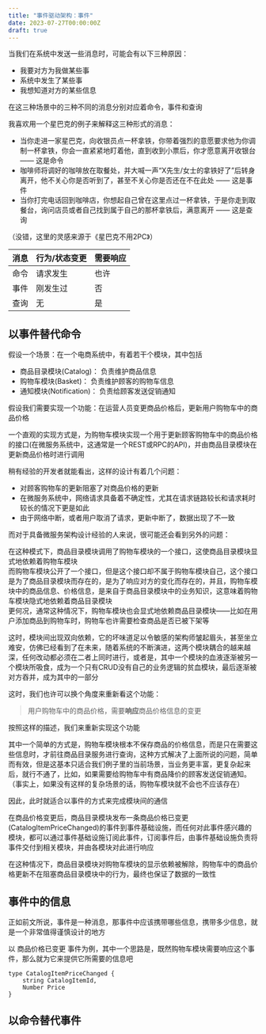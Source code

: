 ```yaml
---
title: "事件驱动架构：事件"
date: 2023-07-27T00:00:00Z
draft: true
---
```


当我们在系统中发送一些消息时，可能会有以下三种原因：
* 我要对方为我做某些事
* 系统中发生了某些事
* 我想知道对方的某些信息

在这三种场景中的三种不同的消息分别对应着命令，事件和查询

我喜欢用一个星巴克的例子来解释这三种形式的消息：

* 当你走进一家星巴克，向收银员点一杯拿铁，你带着强烈的意愿要求他为你调制一杯拿铁，你会一直紧紧地盯着他，直到收到小票后，你才愿意离开收银台 —— 这是命令
* 咖啡师将调好的咖啡放在取餐处，并大喊一声“X先生/女士的拿铁好了”后转身离开，他不关心你是否听到了，甚至不关心你是否还在不在此处 —— 这是事件
* 当你打完电话回到咖啡店，你想起自己曾在这里点过一杯拿铁，于是你走到取餐台，询问店员或者自己找到属于自己的那杯拿铁后，满意离开 —— 这是查询

（没错，这里的灵感来源于《星巴克不用2PC》）


| 消息 | 行为/状态变更 | 需要响应 |
|------|-------------|---------|
| 命令 | 请求发生      | 也许    |
| 事件 | 刚发生过      | 否      |
| 查询 | 无           | 是      |

## 以事件替代命令

假设一个场景：在一个电商系统中，有着若干个模块，其中包括  
* 商品目录模块(Catalog)： 负责维护商品信息
* 购物车模块(Basket)： 负责维护顾客的购物车信息
* 通知模块(Notification)： 负责给顾客发送促销通知

假设我们需要实现一个功能：在运营人员变更商品价格后，更新用户购物车中的商品价格

一个直观的实现方式是，为购物车模块实现一个用于更新顾客购物车中的商品价格的接口(在微服务系统中，这通常是一个REST或RPC的API)，并由商品目录模块在更新商品价格时进行调用

稍有经验的开发者就能看出，这样的设计有着几个问题：
* 对顾客购物车的更新阻塞了对商品价格的更新
* 在微服务系统中，网络请求具备着不确定性，尤其在请求链路较长和请求耗时较长的情况下更是如此
* 由于网络中断，或者用户取消了请求，更新中断了，数据出现了不一致

而对于具备微服务架构设计经验的人来说，很可能还会看到另外的问题：

在这种模式下，商品目录模块调用了购物车模块的一个接口，这使商品目录模块显式地依赖着购物车模块  
而购物车模块公开了一个接口，但是这个接口却不属于购物车模块自己，这个接口是为了商品目录模块而存在的，是为了响应对方的变化而存在的，并且，购物车模块中的商品信息、价格信息，是来自于商品目录模块中的业务知识，这意味着购物车模块隐式地依赖着商品目录模块  
更何况，通常这种情况下，购物车模块也会显式地依赖商品目录模块——比如在用户添加商品到购物车时，购物车也许需要检查商品是否已被下架等

这时，模块间出现双向依赖，它的坏味道足以令敏感的架构师皱起眉头，甚至坐立难安，仿佛已经看到了在未来，随着系统的不断演进，这两个模块耦合的越来越深，任何改动都必须在二者上同时进行，或者是，其中一个模块的血液逐渐被另一个模块所吸食，成为一个只有CRUD没有自己的业务逻辑的贫血模块，最后逐渐被对方吞并，成为其中的一部分


这时，我们也许可以换个角度来重新看这个功能：

> 用户购物车中的商品价格，需要**响应**商品价格信息的变更

按照这样的描述，我们来重新实现这个功能  

其中一个简单的方式是，购物车模块根本不保存商品的价格信息，而是只在需要这些信息时，才前往商品目录服务进行查询，这种方式解决了上面所说的问题，简单而有效，但是这基本只适合我们例子里的当前场景，当业务更丰富，更复杂起来后，就行不通了，比如，如果需要给购物车中有商品降价的顾客发送促销通知。
（事实上，如果没有这样的复杂场景的话，购物车模块就不会也不应该存在）

因此，此时就适合以事件的方式来完成模块间的通信

在商品价格变更后，商品目录模块发布一条商品价格已变更(CatalogItemPriceChanged)的事件到事件基础设施，而任何对此事件感兴趣的模块，都可以通过事件基础设施订阅此事件，订阅事件后，由事件基础设施负责将事件交付到相关模块，并由各模块对此进行响应

在这种情况下，商品目录模块对购物车模块的显示依赖被解除，购物车中的商品价格更新不在阻塞商品目录模块中的行为，最终也保证了数据的一致性

## 事件中的信息

正如前文所说，事件是一种消息，那事件中应该携带哪些信息，携带多少信息，就是一个非常值得谨慎设计的地方

以 商品价格已变更 事件为例，其中一个思路是，既然购物车模块需要响应这个事件，那么就为它来提供它所需要的信息吧

```golang
type CatalogItemPriceChanged {
	string CatalogItemId,
	Number Price
}
```


## 以命令替代事件





